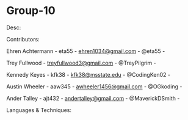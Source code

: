 # Group-10

Desc:


Contributors:

Ehren Achtermann - eta55 - ehren1034@gmail.com - @eta55 - <role here>

Trey Fullwood - treyfullwood3@gmail.com - @TreyPilgrim - <role here>

Kennedy Keyes - kfk38 - kfk38@msstate.edu - @CodingKen02 - <role here>

Austin Wheeler - aaw345 - awheeler1456@gmail.com - @OGkoding - <role here>

Ander Talley - ajt432 - andertalley@gmail.com - @MaverickDSmith - <role here>

  
Languages & Techniques:
